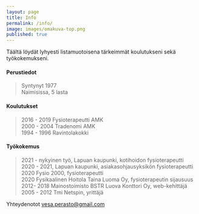 ```yaml
---
layout: page
title: Info
permalink: /info/
image: images/omakuva-top.png
published: true
---
```


Täältä löydät lyhyesti listamuotoisena tärkeimmät koulutukseni sekä työkokemukseni.

#### Perustiedot

> Syntynyt 1977<br>
> Naimisissa, 5 lasta

#### Koulutukset

> 2016 - 2019 Fysioterapeutti AMK<br>
> 2000 - 2004 Tradenomi AMK<br>
> 1994 - 1996 Ravintolakokki

#### Työkokemus

> 2021 - nykyinen työ, Lapuan kaupunki, kotihoidon fysioterapeutti<br>
> 2020 - 2021, Lapuan kaupunki, asiakasohjausyksikön fysioterapeutti<br>
> 2020 Fysio 2000, fysioterapeutti<br>
> 2020 Fysikaalinen Hoitola Taina Luoma Oy, fysioterapeutin sijausuus<br>
> 2012- 2018 Mainostoimisto BSTR Luova Konttori Oy, web-kehittäjä<br>
> 2005 - 2012 Tmi Netspin, yrittäjä

Yhteydenotot vesa.perasto@gmail.com
